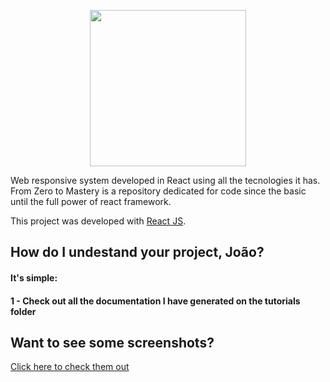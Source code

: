 <p align="center">
  <img src="https://cdn.worldvectorlogo.com/logos/react.svg" width="250">
</p>

Web responsive system developed in React using all the tecnologies it has. From Zero to Mastery is a repository dedicated for code since the basic until the full power of react framework. 

This project was developed with [React JS](https://reactjs.org/).

## How do I undestand your project, João? 
#### It's simple: 
#### 1 - Check out all the documentation I have generated on the tutorials folder

## Want to see some screenshots? 
[Click here to check them out](https://github.com/jvlessa/React--Zero-To-Mastery/tree/master/screenshots)